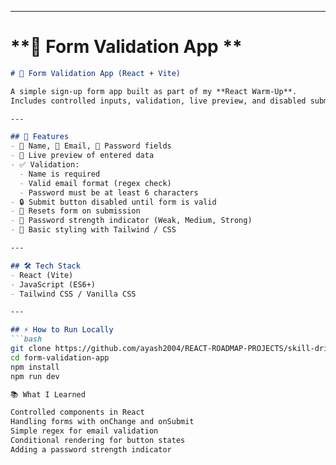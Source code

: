 
---

# **📘 Form Validation App **

```md
# 📝 Form Validation App (React + Vite)

A simple sign-up form app built as part of my **React Warm-Up**.  
Includes controlled inputs, validation, live preview, and disabled submit until valid.

---

## 🚀 Features
- 🧑 Name, 📧 Email, 🔑 Password fields
- 👀 Live preview of entered data
- ✅ Validation:
  - Name is required
  - Valid email format (regex check)
  - Password must be at least 6 characters
- 🔒 Submit button disabled until form is valid
- 🎯 Resets form on submission
- 🔐 Password strength indicator (Weak, Medium, Strong)
- 🎨 Basic styling with Tailwind / CSS

---

## 🛠️ Tech Stack
- React (Vite)
- JavaScript (ES6+)
- Tailwind CSS / Vanilla CSS

---

## ⚡ How to Run Locally
```bash
git clone https://github.com/ayash2004/REACT-ROADMAP-PROJECTS/skill-drills/formvalidation
cd form-validation-app
npm install
npm run dev

📚 What I Learned

Controlled components in React
Handling forms with onChange and onSubmit
Simple regex for email validation
Conditional rendering for button states
Adding a password strength indicator